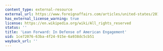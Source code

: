 ```yaml
---
content_type: external-resource
external_url: https://www.foreignaffairs.com/articles/united-states/2012-11-30/lean-forward
has_external_license_warning: true
license: https://en.wikipedia.org/wiki/All_rights_reserved
status: ''
title: 'Lean Forward: In Defense of American Engagement'
uid: 1ce72076-63ba-4f24-915e-6a938dc5cb51
wayback_url: ''
---
```

